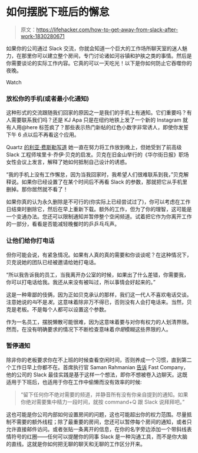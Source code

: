 # 如何摆脱下班后的懈怠

> 原文：<https://lifehacker.com/how-to-get-away-from-slack-after-work-1830280671>

如果你的公司通过 Slack 交流，你就会知道一个巨大的工作场所聊天室的迷人魅力，在那里你可以建立整个房间，专门讨论诸如河谷镇和护肤之类的事情。然后是你需要谈论的实际工作内容。它真的可以一天吃光！以下是你如何防止它吞噬你的夜晚。

Watch

### 放松你的手机(或者最小化通知)

这种形式的交流跟随我们回家的原因之一是我们的手机上有通知。它们重要吗？有人需要联系我们吗？还是 KJ Apa 只是在纽约地铁上发了一个新的 Instagram 就有人用@here 标签疯了？那些表示热门新帖的红色小数字非常诱人，即使你发誓下午 6 点以后不再看这个应用。

Quartz [的利亚·费斯勒写道](https://qz.com/work/1451029/disconnect-from-slack-after-work-by-telling-your-employees-to-call-you-says-erica-joy-baker/) 她一直在努力将工作放到晚上，但她受到了前高级 Slack 工程师埃里卡·乔伊·贝克的启发。贝克在旧金山举行的《华尔街日报》职场女性会议上发言，解释了她如何抵制自己设计的诱惑。

“我的手机上没有工作懈怠，因为当我回家时，我希望人们很难联系到我，”贝克解释说。如果你已经设置了在某个时间后不再看 Slack 的参数，那就把它从手机里删掉。那你居然就不看了！

如果你真的认为永久删除是不可行的(你实际上已经尝试过了)，你可以考虑在工作日结束时删除它，然后在早上重新下载。额外的工作，但为了你的理智，这可能是一个变通办法。您还可以限制通知并暂停整个空闲频道。试着把它作为你离开工作的一部分，看看是否能减轻晚餐时的乒乒乓乓声。

### 让他们给你打电话

但你可能会说，有紧急情况。如果有人真的真的需要和你谈谈呢？在这种情况下，贝克说她的团队已经被邀请给她打电话。

“所以我告诉我的员工，当我离开办公室的时候，如果出了什么差错，你需要我，你可以打电话给我。我还从来没有被叫过，所以事情会好起来的。”

这是一种卑鄙的伎俩，因为正如贝克承认的那样，我们这一代人不喜欢电话交谈。注意她说的*叫*不是*发*。这意味着除非万不得已，否则没有人会打电话来。当然，贝克是老板。不是每个人都可以设置这个参数。

作为一名员工，摆脱懒散可能很难，因为这意味着要与对你有权力的人划清界限。然而，在没有明确要求的情况下不断检查意味着*你是*模糊这些界限的人。

### 暂停通知

除非你的老板要求你在不上班的时候查看空闲时间，否则养成一个习惯，直到第二个工作日早上你都不在。首席执行官 Saman Rahmanian [告诉](https://www.fastcompany.com/3046011/best-practices-from-the-most-active-slack-users) Fast Company，他的公司的 Slack 最佳实践是基于这样一个想法，即你不想被卷入边聊天。这既适用于下班后，也适用于你在工作中偷懒而没有效率的时候:

> “留下任何你不绝对需要的频道，并静音所有没有你亲自提到的通知。如果你绝对需要集中精力一段时间，就按 command+Q 跟 Slack 说拜拜吧。”

这也可能是你公司内部如何设置房间的问题，这也可能超出你的权力范围。尽量抵制不需要的额外线程；除了最重要的房间，您还可以暂停每个房间的通知，或者只允许直接邮件访问。或者张贴一条离开的信息，在你的名字旁边添加一个带斜线表情符号的红圈——任何可以提醒你的同事 Slack 是一种沟通工具，而不是你大脑的直线。这就是你如何把无聊的聊天和无聊的工作区分开来。